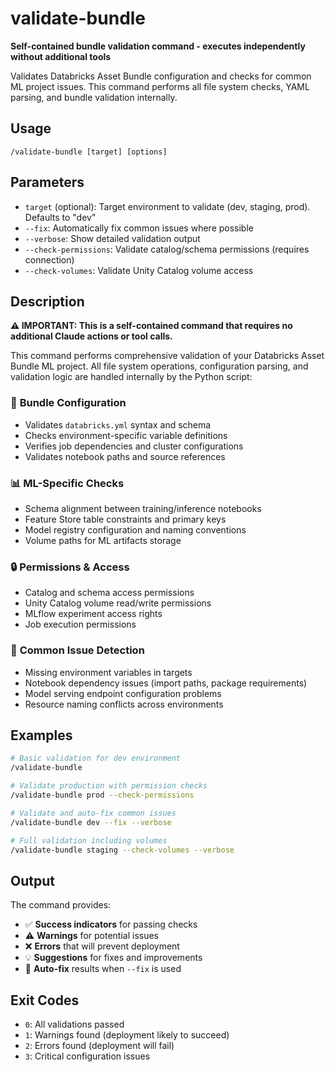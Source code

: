 # validate-bundle

**Self-contained bundle validation command - executes independently without additional tools**

Validates Databricks Asset Bundle configuration and checks for common ML project issues. This command performs all file system checks, YAML parsing, and bundle validation internally.

## Usage

```
/validate-bundle [target] [options]
```

## Parameters

- `target` (optional): Target environment to validate (dev, staging, prod). Defaults to "dev"
- `--fix`: Automatically fix common issues where possible
- `--verbose`: Show detailed validation output
- `--check-permissions`: Validate catalog/schema permissions (requires connection)
- `--check-volumes`: Validate Unity Catalog volume access

## Description

**⚠️ IMPORTANT: This is a self-contained command that requires no additional Claude actions or tool calls.**

This command performs comprehensive validation of your Databricks Asset Bundle ML project. All file system operations, configuration parsing, and validation logic are handled internally by the Python script:

### 🔧 **Bundle Configuration**
- Validates `databricks.yml` syntax and schema
- Checks environment-specific variable definitions
- Verifies job dependencies and cluster configurations
- Validates notebook paths and source references

### 📊 **ML-Specific Checks**
- Schema alignment between training/inference notebooks
- Feature Store table constraints and primary keys
- Model registry configuration and naming conventions
- Volume paths for ML artifacts storage

### 🔒 **Permissions & Access**
- Catalog and schema access permissions
- Unity Catalog volume read/write permissions
- MLflow experiment access rights
- Job execution permissions

### 🐛 **Common Issue Detection**
- Missing environment variables in targets
- Notebook dependency issues (import paths, package requirements)
- Model serving endpoint configuration problems
- Resource naming conflicts across environments

## Examples

```bash
# Basic validation for dev environment
/validate-bundle

# Validate production with permission checks
/validate-bundle prod --check-permissions

# Validate and auto-fix common issues
/validate-bundle dev --fix --verbose

# Full validation including volumes
/validate-bundle staging --check-volumes --verbose
```

## Output

The command provides:
- ✅ **Success indicators** for passing checks
- ⚠️  **Warnings** for potential issues
- ❌ **Errors** that will prevent deployment
- 💡 **Suggestions** for fixes and improvements
- 🔧 **Auto-fix** results when `--fix` is used

## Exit Codes

- `0`: All validations passed
- `1`: Warnings found (deployment likely to succeed)
- `2`: Errors found (deployment will fail)
- `3`: Critical configuration issues